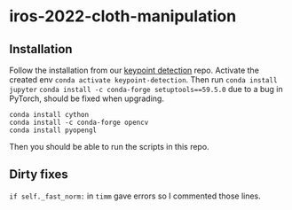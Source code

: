 # iros-2022-cloth-manipulation

## Installation
Follow the installation from our [keypoint detection](https://github.com/tlpss/keypoint-detection) repo.
Activate the created env `conda activate keypoint-detection`.
Then run `conda install jupyter`
`conda install -c conda-forge setuptools==59.5.0` due to a bug in PyTorch, should be fixed when upgrading.

```
conda install cython
conda install -c conda-forge opencv
conda install pyopengl
```

Then you should be able to run the scripts in this repo.

## Dirty fixes
`if self._fast_norm:` in `timm` gave errors so I commented those lines.